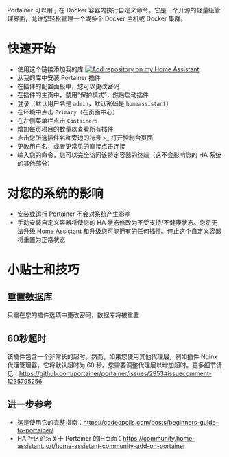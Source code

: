Portainer 可以用于在 Docker 容器内执行自定义命令。它是一个开源的轻量级管理界面，允许您轻松管理一个或多个 Docker 主机或 Docker 集群。

# 快速开始
- 使用这个链接添加我的库
[![Add repository on my Home Assistant][repository-badge]][repository-url]
- 从我的库中安装 Portainer 插件
- 在插件的配置面板中，您可以更改密码
- 在插件的主页中，禁用“保护模式”，然后启动插件
- 登录（默认用户名是 `admin`，默认密码是 `homeassistant`）
- 在环境中点击 `Primary`（在页面中心）
- 在左侧菜单栏点击 `Containers`
- 增加每页项目的数量以查看所有插件
- 点击您所选插件名称旁边的符号 `>_` 打开控制台页面
- 更改用户名，或者更常见的直接点击连接
- 输入您的命令，您可以完全访问该特定容器的终端（这不会影响您的 HA 系统的其他部分）

# 对您的系统的影响
- 安装或运行 Portainer 不会对系统产生影响
- 手动安装自定义容器将使您的 HA 状态修改为不受支持/不健康状态。您将无法升级 Home Assistant 和升级您可能拥有的任何插件。停止这个自定义容器将重置为正常状态

# 小贴士和技巧

## 重置数据库
只需在您的插件选项中更改密码，数据库将被重置

## 60秒超时
该插件包含一个非常长的超时。然而，如果您使用其他代理层，例如插件 Nginx 代理管理器，它将默认超时为 60 秒。您需要调整代理层以增加超时。更多细节请见：https://github.com/portainer/portainer/issues/2953#issuecomment-1235795256

## 进一步参考
- 这是使用它的完整指南：https://codeopolis.com/posts/beginners-guide-to-portainer/
- HA 社区论坛关于 Portainer 的旧页面：https://community.home-assistant.io/t/home-assistant-community-add-on-portainer

[repository-badge]: https://img.shields.io/badge/Add%20repository%20to%20my-Home%20Assistant-41BDF5?logo=home-assistant&style=for-the-badge
[repository-url]: https://my.home-assistant.io/redirect/supervisor_add_addon_repository/?repository_url=https%3A%2F%2Fgithub.com%2Falexbelgium%2Fhassio-addons